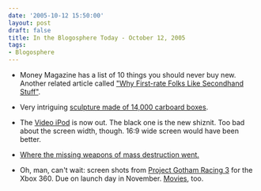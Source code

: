 ```yaml
---
date: '2005-10-12 15:50:00'
layout: post
draft: false
title: In the Blogosphere Today - October 12, 2005
tags:
- Blogosphere
---
```



	
  * Money Magazine has a list of [](http://moneycentral.msn.com/content/savinganddebt/finddealsonline/p92985.asp)10 things you should never buy new. Another related article called ["Why First-rate Folks Like Secondhand Stuff"](http://moneycentral.msn.com/content/SavingandDebt/P46314.asp).

	
  * Very intriguing [sculpture made of 14,000 carboard boxes](http://news.bbc.co.uk/1/hi/entertainment/arts/4326462.stm).

	
  * The [Video iPod](http://www.engadget.com/entry/1234000373063047/) is now out. The black one is the new shiznit. Too bad about the screen width, though. 16:9 wide screen would have been better.

	
  * [Where the missing weapons of mass destruction went.](http://geekswithblogs.net/scottkuhl/archive/2005/10/12/GargamelMakesGoodonThreats.aspx)

	
  * Oh, man, can't wait: screen shots from [Project Gotham Racing 3](http://media.xbox360.ign.com/media/741/741362/imgs_1.html) for the Xbox 360. Due on launch day in November. [Movies](http://media.xbox360.ign.com/media/741/741362/vids_1.html), too.



